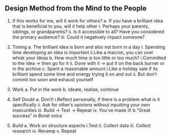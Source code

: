 ## Design Method from the Mind to the People

1. If this works for me, will it work for others?
  a. If you have a brilliant idea that is beneficial to you, will it help other
    i. Perhaps your parents, siblings, or grandparents?
    ii. Is it accessible to all? Have you considered the primary audience?
    iii. Could it negatively impact someone?

2. Timing 
  a. The brilliant idea is born and also not born in a day
    i. Spending time developing an idea is important
    ii.Like a macron, you can over whisk your ideas
  b. How much time is too little or too much?
    i.Committed to the idea → then go for it
    ii. Done with it → put it on the back burner or in the archive
  c. Spent a reasonable amount
    i.Like a holiday sale if its brilliant spend some time and energy trying it on and out 
    ii. But don’t commit too soon and exhaust yourself
    
3. Work 
  a. Put in the work
  b. Ideate, realize, continue 
  
4. Self Doubt
  a. Don’t!
    i.Reflect personally, if there is a problem what is it specifically
    ii. Ask for other’s opinions without inputting your own insecurities
    iii. Build → Test → Repeat
    iv. You’ve made it!
  b.“Great success” *in Borat voice* 

5. Build
  a. Work on structure aspects
    i.Test
    ii. Collect data
    iii. Collect research
    iv. Revamp
    v. Repeat
